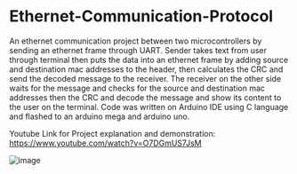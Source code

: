 # Ethernet-Communication-Protocol
An ethernet communication project between two microcontrollers by sending an ethernet frame through UART. Sender takes text from user through terminal then puts the data into an ethernet frame by adding source and destination mac addresses to the header, then calculates the CRC and send the decoded message to the receiver. The receiver on the other side waits for the message and checks for the source and destination mac addresses then the CRC and decode the message and show its content to the user on the terminal. Code was written on Arduino IDE using C language and flashed to an arduino mega and arduino uno.

Youtube Link for Project explanation and demonstration: https://www.youtube.com/watch?v=O7DGmUS7JsM

![image](https://user-images.githubusercontent.com/68401714/150700956-ffb4cf9b-1b90-4388-ac92-8d50f63e9f89.png)
